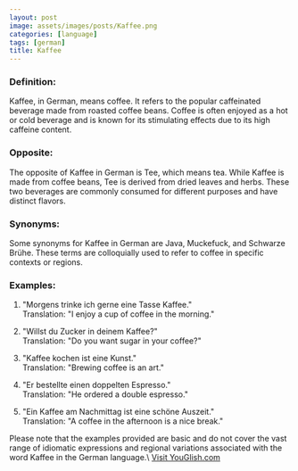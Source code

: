 ```yaml
---
layout: post
image: assets/images/posts/Kaffee.png
categories: [language]
tags: [german]
title: Kaffee
---
```


### Definition:
Kaffee, in German, means coffee. It refers to the popular caffeinated beverage made from roasted coffee beans. Coffee is often enjoyed as a hot or cold beverage and is known for its stimulating effects due to its high caffeine content.

### Opposite:
The opposite of Kaffee in German is Tee, which means tea. While Kaffee is made from coffee beans, Tee is derived from dried leaves and herbs. These two beverages are commonly consumed for different purposes and have distinct flavors.

### Synonyms:
Some synonyms for Kaffee in German are Java, Muckefuck, and Schwarze Brühe. These terms are colloquially used to refer to coffee in specific contexts or regions.

### Examples:
1. "Morgens trinke ich gerne eine Tasse Kaffee."  
Translation: "I enjoy a cup of coffee in the morning."

2. "Willst du Zucker in deinem Kaffee?"  
Translation: "Do you want sugar in your coffee?"

3. "Kaffee kochen ist eine Kunst."  
Translation: "Brewing coffee is an art."

4. "Er bestellte einen doppelten Espresso."  
Translation: "He ordered a double espresso."

5. "Ein Kaffee am Nachmittag ist eine schöne Auszeit."  
Translation: "A coffee in the afternoon is a nice break."

Please note that the examples provided are basic and do not cover the vast range of idiomatic expressions and regional variations associated with the word Kaffee in the German language.\ <a id="yg-widget-0" class="youglish-widget" data-query="Kaffee" data-lang="german" data-components="8412" data-auto-start="0" data-bkg-color="theme_light" data-title="How%20to%20pronounce%20Kaffee%20in%20German"  rel="nofollow" href="https://youglish.com">Visit YouGlish.com</a><script async src="https://youglish.com/public/emb/widget.js" charset="utf-8"></script>